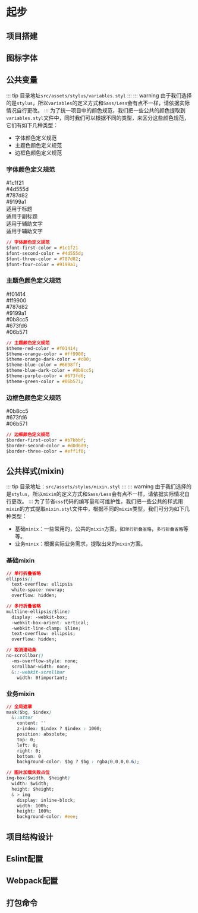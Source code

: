 # 起步

## 项目搭建

## 图标字体


## 公共变量
::: tip
目录地址`src/assets/stylus/variables.styl`
:::
::: warning
由于我们选择的是`stylus`，所以`variables`的定义方式和`Sass/Less`会有点不一样，请依据实际情况自行更改。
:::
为了统一项目中的颜色规范，我们把一些公共的颜色提取到`variables.styl`文件中，同时我们可以根据不同的类型，来区分这些颜色规范，它们有如下几种类型：
* 字体颜色定义规范
* 主题色颜色定义规范
* 边框色颜色定义规范

### 字体颜色定义规范
<div class="container">
  <div class="color font-first">#1c1f21</div>
  <div class="color font-second">#4d555d</div>
  <div class="color font-three">#787d82</div>
  <div class="color font-four">#9199a1</div>
</div>
<div class="container font">
  <div class="font-desc">适用于标题</div>
  <div class="font-desc">适用于副标题</div>
  <div class="font-desc">适用于辅助文字</div>
  <div class="font-desc">适用于辅助文字</div>
</div>

```css
// 字体颜色定义规范
$font-first-color = #1c1f21
$font-second-color = #4d555d;
$font-three-color = #787d82;
$font-four-color = #9199a1;
```

### 主题色颜色定义规范
<div class="container">
  <div class="theme theme-red">#f01414</div>
  <div class="theme theme-orange">#ff9900</div>
  <div class="theme theme-orange-dark">#787d82</div>
  <div class="theme theme-blue">#9199a1</div>
</div>
<div class="container theme">
  <div class="theme theme-blue-dark">#0b8cc5</div>
  <div class="theme theme-purple">#673fd6</div>
  <div class="theme theme-green">#06b571</div>
</div>

```css
// 主题颜色定义规范
$theme-red-color = #f01414;
$theme-orange-color = #ff9900;
$theme-orange-dark-color = #c80;
$theme-blue-color = #6698ff;
$theme-blue-dark-color = #0b8cc5;
$theme-purple-color = #673fd6;
$theme-green-color = #06b571;
```

### 边框色颜色定义规范
<div class="container">
  <div class="border border-first">#0b8cc5</div>
  <div class="border border-second">#673fd6</div>
  <div class="border border-three">#06b571</div>
</div>

```css
// 边框颜色定义规范
$border-first-color = #b7bbbf;
$border-second-color = #d0d6d9;
$border-three-color = #eff1f0;
```

## 公共样式(mixin)
::: tip
目录地址：`src/assets/stylus/mixin.styl`
:::
::: warning
由于我们选择的是`stylus`，所以`mixin`的定义方式和`Sass/Less`会有点不一样，请依据实际情况自行更改。
:::
为了节省`css`代码的编写量和可维护性，我们把一些公共的样式用`mixin`的方式提取`mixin.styl`文件中，根据不同的`mixin`类型，我们可分为如下几种类型：
* 基础`minix`：一些常用的，公共的`mixin`方案，如`单行折叠省略`，`多行折叠省略`等等。
* 业务`minix`：根据实际业务需求，提取出来的`mixin`方案。


### 基础mixin
```css
// 单行折叠省略
ellipsis()
  text-overflow: ellipsis
  white-space: nowrap;
  overflow: hidden;

// 多行折叠省略
multline-ellipsis($line)
  display: -webkit-box;
  -webkit-box-orient: vertical;
  -webkit-line-clamp: $line;
  text-overflow: ellipsis;
  overflow: hidden;

// 取消滚动条
no-scrollbar()
  -ms-overflow-style: none;
  scrollbar-width: none;
  &::-webkit-scrollbar
    width: 0!important;
```

### 业务mixin
```css
// 全局遮罩
mask($bg, $index)
  &::after
    content: ''
    z-index: $index ? $index : 1000;
    position: absolute;
    top: 0;
    left: 0;
    right: 0;
    bottom: 0
    background-color: $bg ? $bg : rgba(0,0,0,0.6);

// 图片加载失败占位
img-box($width, $height)
  width: $width;
  height: $height;
  & > img
    display: inline-block;
    width: 100%;
    height: 100%;
    background-color: #eee;
```

## 项目结构设计

## Eslint配置

## Webpack配置

## 打包命令

<style lang="stylus">
  .container
    &.font, &.theme
      margin-top: -20px;
    .color, .theme, .border
      margin-right: 10px;
      margin-bottom: 10px;
      height: 80px;
      border-radius: 5px;
      background-color: #eee;
      text-align: center;
      line-height: 80px;
      color: #fff;
      &.font-first
        background-color: #1c1f21;
      &.font-second
        background-color: #4d555d;
      &.font-three
        background-color: #787d82;
      &.font-four
        background-color: #9199a1;
      &:last-child
        margin-right: 10px;
    .theme
      &.theme-red
        background-color: #f01414;
      &.theme-orange
        background-color: #ff9900;
      &.theme-orange-dark
        background-color: #c80;
      &.theme-blue
        background-color: #6698ff;
      &.theme-blue-dark
        background-color: #0b8cc5;
      &.theme-purple
        background-color: #673fd6;
      &.theme-green
        background-color: #06b571;
    .border
      color: #000;
      &.border-first
        background-color: #b7bbbf;
      &.border-second
        background-color: #d0d6d9;
      &.border-three
        background-color: #eff1f0;
    .font-desc
      text-align: center;
</style>